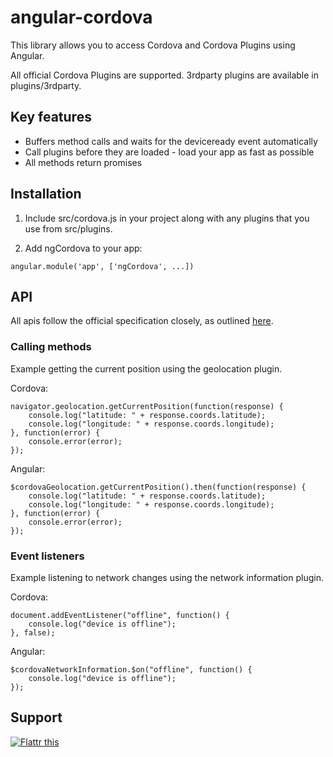 # angular-cordova
This library allows you to access Cordova and Cordova Plugins using Angular.

All official Cordova Plugins are supported. 3rdparty plugins are available in plugins/3rdparty.

## Key features
* Buffers method calls and waits for the deviceready event automatically
* Call plugins before they are loaded - load your app as fast as possible
* All methods return promises

## Installation
1) Include src/cordova.js in your project along with any plugins that you use from src/plugins.

2) Add ngCordova to your app:
```
angular.module('app', ['ngCordova', ...])
```

## API
All apis follow the official specification closely, as outlined [here](https://cordova.apache.org/docs/en/latest/#plugin-apis). 

### Calling methods

Example getting the current position using the geolocation plugin.

Cordova:
```
navigator.geolocation.getCurrentPosition(function(response) {
    console.log("latitude: " + response.coords.latitude);
    console.log("longitude: " + response.coords.longitude);
}, function(error) {
    console.error(error);
});
```

Angular:
```
$cordovaGeolocation.getCurrentPosition().then(function(response) {
    console.log("latitude: " + response.coords.latitude);
    console.log("longitude: " + response.coords.longitude);
}, function(error) {
    console.error(error);
});
```
### Event listeners

Example listening to network changes using the network information plugin.

Cordova:
```
document.addEventListener("offline", function() {
    console.log("device is offline");
}, false);
```

Angular:
```
$cordovaNetworkInformation.$on("offline", function() {
    console.log("device is offline");
});
```

## Support
<a href="https://flattr.com/submit/auto?fid=g3ozze&url=https%3A%2F%2Fgithub.com%2Farnesson%2Fangular-cordova" target="_blank"><img src="https://button.flattr.com/flattr-badge-large.png" alt="Flattr this" title="Flattr this" border="0"></a>
